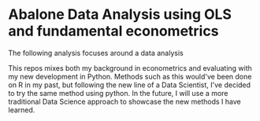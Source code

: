 # Abalone Data Analysis using OLS and fundamental econometrics

The following analysis focuses around a data analysis 

This repos mixes both my background in econometrics and evaluating with my new development in Python. Methods such as this would've been done on R in my past, but following the new line of a Data Scientist, I've decided to try the same method using python. In the future, I will use a more traditional Data Science approach to showcase the new methods I have learned.

